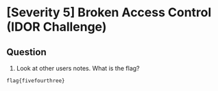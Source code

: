 # [Severity 5] Broken Access Control (IDOR Challenge)

## Question
1. Look at other users notes. What is the flag?
```
flag{fivefourthree}
```